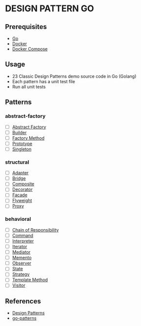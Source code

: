 # DESIGN PATTERN GO

## Prerequisites
- [Go](https://golang.org/doc/install)
- [Docker](https://docs.docker.com/get-docker/)
- [Docker Compose](https://docs.docker.com/compose/install/)
## Usage
- 23 Classic Design Patterns demo source code in Go (Golang)
- Each pattern has a unit test file
- Run all unit tests
## Patterns
### abstract-factory
- [ ] [Abstract Factory]()
- [ ] [Builder]()
- [ ] [Factory Method]()
- [ ] [Prototype]()
- [ ] [Singleton]()
### structural
- [ ] [Adapter]()
- [ ] [Bridge]()
- [ ] [Composite]()
- [ ] [Decorator]()
- [ ] [Facade]()
- [ ] [Flyweight]()
- [ ] [Proxy]()
### behavioral
- [ ] [Chain of Responsibility]()
- [ ] [Command]()
- [ ] [Interpreter]()
- [ ] [Iterator]()
- [ ] [Mediator]()
- [ ] [Memento]()
- [ ] [Observer]()
- [ ] [State]()
- [ ] [Strategy]()
- [ ] [Template Method]()
- [ ] [Visitor]()
## References
- [Design Patterns](https://refactoring.guru/design-patterns)
- [go-patterns](https://github.com/viettranx/go-design-pattern/tree/main)
